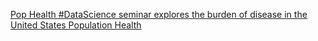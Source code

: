 [Pop Health #DataScience seminar explores the burden of disease in the United States   Population Health](https://qi.tc/qi/112195)